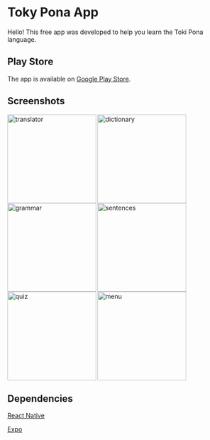 # Toky Pona App

Hello! This free app was developed to help you learn the Toki Pona language.

## Play Store

The app is available on [Google Play Store](https://play.google.com/store/apps/details?id=com.seralto.tokipona).

## Screenshots

<div>
  <img src="https://sergiotoledo.com.br/toki-pona/translator-en.png" alt="translator" width="200" align="left"/>
  <img src="https://sergiotoledo.com.br/toki-pona/dictionary-en.png" alt="dictionary" width="200" align="left"/>
  <img src="https://sergiotoledo.com.br/toki-pona/grammar-en.png" alt="grammar" width="200" align="left"/>
  <img src="https://sergiotoledo.com.br/toki-pona/sentences-en.png" alt="sentences" width="200" align="left"/>
  <img src="https://sergiotoledo.com.br/toki-pona/quiz-en.png" alt="quiz" width="200" align="left"/>
  <img src="https://sergiotoledo.com.br/toki-pona/menu-en.png" alt="menu" width="200" />
</div>

## Dependencies

[React Native](https://reactnative.dev/)

[Expo](https://expo.dev/)
